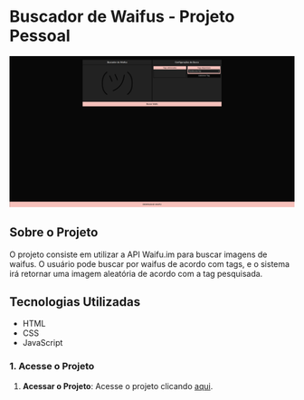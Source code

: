 # Buscador de Waifus - Projeto Pessoal

![Imagem do projeto](readme-medias/Captura%20de%20tela%20de%202024-08-31%2019-45-28.png)

## Sobre o Projeto

O projeto consiste em utilizar a API Waifu.im para buscar imagens de waifus. O usuário pode buscar por waifus de acordo com tags, e o sistema irá retornar uma imagem aleatória de acordo com a tag pesquisada.

## Tecnologias Utilizadas

- HTML
- CSS
- JavaScript

### 1. Acesse o Projeto

1. **Acessar o Projeto**: Acesse o projeto clicando [aqui](https://ruan-moraes.github.io/Buscador-de-Waifus/).

